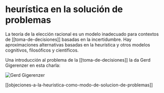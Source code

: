 # heurística en la solución de problemas
La teoría de la elección racional es un modelo inadecuado para contextos de [[toma-de-decisiones]] basadas en la incertidumbre. Hay aproximaciones alternativas basadas en la heurística y otros modelos cognitivos, filosóficos y científicos. 

Una introducción al problema de la [[toma-de-decisiones]] la da Gerd Gigerenzer en esta charla:

![Gerd Gigerenzer](https://www.youtube.com/embed/-Lg7G8TMe_A)

[[objeciones-a-la-heuristica-como-modo-de-solucion-de-problemas]]
